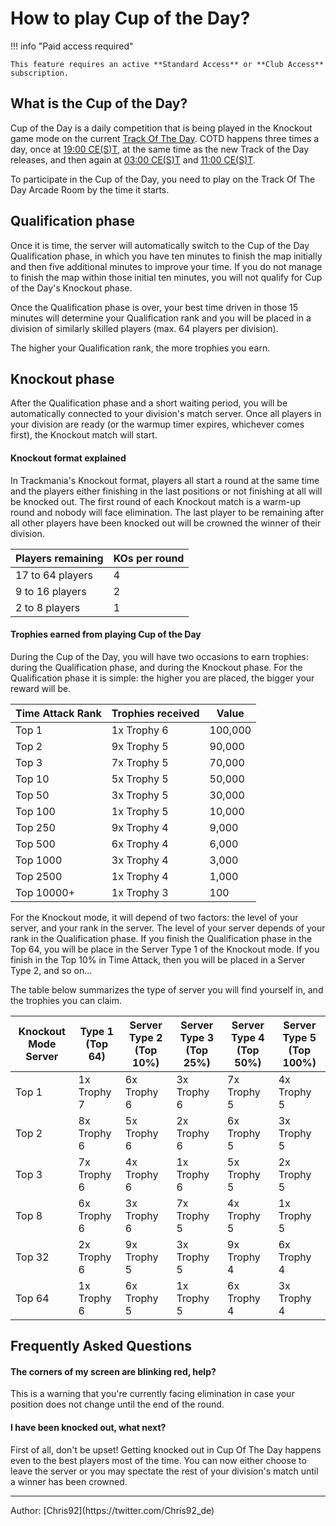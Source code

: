 # How to play Cup of the Day?

!!! info "Paid access required"

    This feature requires an active **Standard Access** or **Club Access** subscription.

## What is the Cup of the Day?

Cup of the Day is a daily competition that is being played in the Knockout game mode on the current [Track Of The Day](/play/what-is-totd).
COTD happens three times a day, once at [19:00 CE(S)T](https://time.is/compare/1900_in_CET), at the same time as the new Track of the Day releases, and then again at [03:00 CE(S)T](https://time.is/compare/0300_in_CET) and [11:00 CE(S)T](https://time.is/compare/1100_in_CET).

To participate in the Cup of the Day, you need to play on the Track Of The Day Arcade Room by the time it starts.

## Qualification phase

Once it is time, the server will automatically switch to the Cup of the Day Qualification phase, in which you have ten minutes to finish the map initially and then five additional minutes to improve your time.
If you do not manage to finish the map within those initial ten minutes, you will not qualify for Cup of the Day's Knockout phase.

Once the Qualification phase is over, your best time driven in those 15 minutes will determine your Qualification rank and you will be placed in a division of similarly skilled players (max. 64 players per division).

The higher your Qualification rank, the more trophies you earn.

## Knockout phase

After the Qualification phase and a short waiting period, you will be automatically connected to your division's match server. Once all players in your division are ready (or the warmup timer expires, whichever comes first), the Knockout match will start.

#### Knockout format explained

In Trackmania's Knockout format, players all start a round at the same time and the players either finishing in the last positions or not finishing at all will be knocked out.
The first round of each Knockout match is a warm-up round and nobody will face elimination.
The last player to be remaining after all other players have been knocked out will be crowned the winner of their division.

| Players remaining | KOs per round |
| ----------------- | ------------- |
| 17 to 64 players  | 4             |
| 9 to 16 players   | 2             |
| 2 to 8 players    | 1             |

#### Trophies earned from playing Cup of the Day

During the Cup of the Day, you will have two occasions to earn trophies: during the Qualification phase, and during the Knockout phase. For the Qualification phase it is simple: the higher you are placed, the bigger your reward will be.

| Time Attack Rank | Trophies received | Value   |
| ---------------- | ----------------- | ------- |
| Top 1            | 1x Trophy 6       | 100,000 |
| Top 2            | 9x Trophy 5       | 90,000  |
| Top 3            | 7x Trophy 5       | 70,000  |
| Top 10           | 5x Trophy 5       | 50,000  |
| Top 50           | 3x Trophy 5       | 30,000  |
| Top 100          | 1x Trophy 5       | 10,000  |
| Top 250          | 9x Trophy 4       | 9,000   |
| Top 500          | 6x Trophy 4       | 6,000   |
| Top 1000         | 3x Trophy 4       | 3,000   |
| Top 2500         | 1x Trophy 4       | 1,000   |
| Top 10000+       | 1x Trophy 3       | 100     |

For the Knockout mode, it will depend of two factors: the level of your server, and your rank in the server. The level of your server depends of your rank in the Qualification phase. If you finish the Qualification phase in the Top 64, you will be place in the Server Type 1 of the Knockout mode. If you finish in the Top 10% in Time Attack, then you will be placed in a Server Type 2, and so on…

The table below summarizes the type of server you will find yourself in, and the trophies you can claim.

| Knockout Mode Server | Type 1 (Top 64) | Server Type 2 (Top 10%) | Server Type 3 (Top 25%) | Server Type 4 (Top 50%) | Server Type 5 (Top 100%) |
| -------------------- | --------------- | ----------------------- | ----------------------- | ----------------------- | ------------------------ |
| Top 1                | 1x Trophy 7     | 6x Trophy 6             | 3x Trophy 6             | 7x Trophy 5             | 4x Trophy 5              |
| Top 2                | 8x Trophy 6     | 5x Trophy 6             | 2x Trophy 6             | 6x Trophy 5             | 3x Trophy 5              |
| Top 3                | 7x Trophy 6     | 4x Trophy 6             | 1x Trophy 6             | 5x Trophy 5             | 2x Trophy 5              |
| Top 8                | 6x Trophy 6     | 3x Trophy 6             | 7x Trophy 5             | 4x Trophy 5             | 1x Trophy 5              |
| Top 32               | 2x Trophy 6     | 9x Trophy 5             | 3x Trophy 5             | 9x Trophy 4             | 6x Trophy 4              |
| Top 64               | 1x Trophy 6     | 6x Trophy 5             | 1x Trophy 5             | 6x Trophy 4             | 3x Trophy 4              |

## Frequently Asked Questions

#### The corners of my screen are blinking red, help?

This is a warning that you're currently facing elimination in case your position does not change until the end of the round.

#### I have been knocked out, what next?

First of all, don't be upset!
Getting knocked out in Cup Of The Day happens even to the best players most of the time. You can now either choose to leave the server or you may spectate the rest of your division's match until a winner has been crowned.

<hr>
Author: [Chris92](https://twitter.com/Chris92_de)
